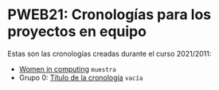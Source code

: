 # PWEB21: Cronologías para los proyectos en equipo

Estas son las cronologías creadas durante el curso 2021/2011:

- [Women in computing](women-computing) `muestra`
- Grupo 0: [Título de la cronología](grupo0) `vacía` 